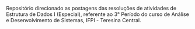 Repositório direcionado as postagens das resoluções de atividades de Estrutura de Dados I (Especial), referente ao 3° Período do curso de Análise e Desenvolvimento de Sistemas, IFPI - Teresina Central.
